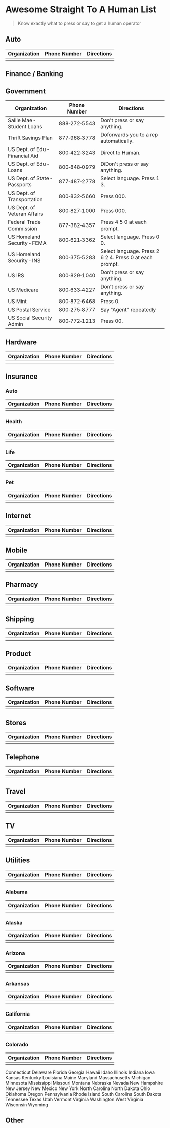 # Awesome Straight To A Human List

> Know exactly what to press or say to get a human operator

## Auto

| Organization                    | Phone Number | Directions                                              |
|---------------------------------|--------------|---------------------------------------------------------|
|      |  |                           |


## Finance / Banking

## Government
| Organization                    | Phone Number | Directions                                              |
|---------------------------------|--------------|---------------------------------------------------------|
| Sallie Mae ‑ Student Loans      | 888‑272‑5543 | Don't press or say anything.                            |
| Thrift Savings Plan             | 877‑968‑3778 | Doforwards you to a rep  automatically.                 |
| US Dept. of Edu ‑ Financial Aid | 800‑422‑3243 | Direct to Human.                                        |
| US Dept. of Edu ‑ Loans         | 800‑848‑0979 | DiDon't press or say anything.                          |
| US Dept. of State ‑ Passports   | 877‑487‑2778 | Select language. Press 1 3.                             |
| US Dept. of Transportation      | 800‑832‑5660 | Press 000.                                              |
| US Dept. of Veteran Affairs     | 800‑827‑1000 | Press 000.                                              |
| Federal Trade Commission        | 877‑382‑4357 | Press 4 5 0 at each prompt.                             |
| US Homeland Security ‑ FEMA     | 800‑621‑3362 | Select language. Press 0 0.                             |
| US Homeland Security ‑ INS      | 800‑375‑5283 | Select language. Press 2 6 2 4. Press 0 at each prompt. |
| US IRS                          | 800‑829‑1040 | Don't press or say anything.                            |
| US Medicare                     | 800‑633‑4227 | Don't press or say anything.                            |
| US Mint                         | 800‑872‑6468 | Press 0.                                                |
| US Postal Service               | 800‑275‑8777 | Say "Agent" repeatedly                                  |
| US Social Security Admin        | 800‑772‑1213 | Press 00.                                               |

## Hardware

| Organization                    | Phone Number | Directions                                              |
|---------------------------------|--------------|---------------------------------------------------------|
|      |  |                           |

## Insurance

### Auto

| Organization                    | Phone Number | Directions                                              |
|---------------------------------|--------------|---------------------------------------------------------|
|      |  |                           |

### Health

| Organization                    | Phone Number | Directions                                              |
|---------------------------------|--------------|---------------------------------------------------------|
|      |  |                           |


### Life

| Organization                    | Phone Number | Directions                                              |
|---------------------------------|--------------|---------------------------------------------------------|
|      |  |                           |


### Pet

| Organization                    | Phone Number | Directions                                              |
|---------------------------------|--------------|---------------------------------------------------------|
|      |  |                           |



## Internet

| Organization                    | Phone Number | Directions                                              |
|---------------------------------|--------------|---------------------------------------------------------|
|      |  |                           |

## Mobile

| Organization                    | Phone Number | Directions                                              |
|---------------------------------|--------------|---------------------------------------------------------|
|      |  |                           |


## Pharmacy

| Organization                    | Phone Number | Directions                                              |
|---------------------------------|--------------|---------------------------------------------------------|
|      |  |                           |

## Shipping

| Organization                    | Phone Number | Directions                                              |
|---------------------------------|--------------|---------------------------------------------------------|
|      |  |                           |

## Product

| Organization                    | Phone Number | Directions                                              |
|---------------------------------|--------------|---------------------------------------------------------|
|      |  |                           |

## Software

| Organization                    | Phone Number | Directions                                              |
|---------------------------------|--------------|---------------------------------------------------------|
|      |  |                           |

## Stores

| Organization                    | Phone Number | Directions                                              |
|---------------------------------|--------------|---------------------------------------------------------|
|      |  |                           |

## Telephone

| Organization                    | Phone Number | Directions                                              |
|---------------------------------|--------------|---------------------------------------------------------|
|      |  |                           |

## Travel

| Organization                    | Phone Number | Directions                                              |
|---------------------------------|--------------|---------------------------------------------------------|
|      |  |                           |

## TV

| Organization                    | Phone Number | Directions                                              |
|---------------------------------|--------------|---------------------------------------------------------|
|      |  |                           |

## Utilities

| Organization                    | Phone Number | Directions                                              |
|---------------------------------|--------------|---------------------------------------------------------|
|      |  |                           |

### Alabama

| Organization                    | Phone Number | Directions                                              |
|---------------------------------|--------------|---------------------------------------------------------|
|      |  |                           |

### Alaska

| Organization                    | Phone Number | Directions                                              |
|---------------------------------|--------------|---------------------------------------------------------|
|      |  |                           |

### Arizona

| Organization                    | Phone Number | Directions                                              |
|---------------------------------|--------------|---------------------------------------------------------|
|      |  |                           |

### Arkansas

| Organization                    | Phone Number | Directions                                              |
|---------------------------------|--------------|---------------------------------------------------------|
|      |  |                           |

### California

| Organization                    | Phone Number | Directions                                              |
|---------------------------------|--------------|---------------------------------------------------------|
|      |  |                           |

### Colorado

| Organization                    | Phone Number | Directions                                              |
|---------------------------------|--------------|---------------------------------------------------------|
|      |  |                           |

Connecticut
Delaware
Florida
Georgia
Hawaii
Idaho
Illinois
Indiana
Iowa
Kansas
Kentucky
Louisiana
Maine
Maryland
Massachusetts
Michigan
Minnesota
Mississippi
Missouri
Montana
Nebraska
Nevada
New Hampshire
New Jersey
New Mexico
New York
North Carolina
North Dakota
Ohio
Oklahoma
Oregon
Pennsylvania
Rhode Island
South Carolina
South Dakota
Tennessee
Texas
Utah
Vermont
Virginia
Washington
West Virginia
Wisconsin
Wyoming


## Other





